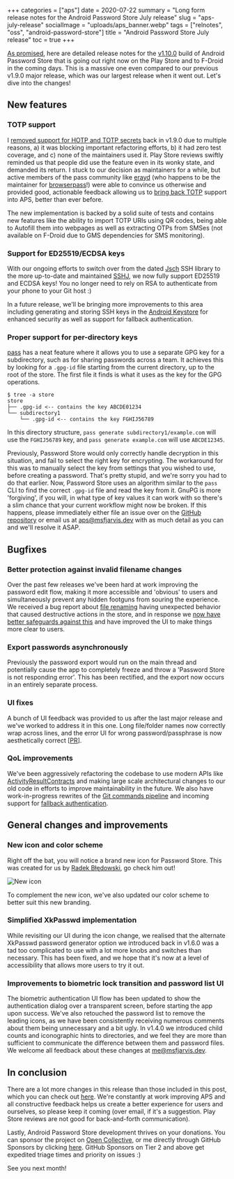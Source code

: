 +++
categories = ["aps"]
date = 2020-07-22
summary = "Long form release notes for the Android Password Store July release"
slug = "aps-july-release"
socialImage = "uploads/aps_banner.webp"
tags = ["relnotes", "oss", "android-password-store"]
title = "Android Password Store July release"
toc = true
+++

[As promised](https://twitter.com/msfjarvis/status/1278002765046804480), here are detailed release notes for the [v1.10.0](https://github.com/android-password-store/Android-Password-Store/releases/tag/v1.10.0) build of Android Password Store that is going out right now on the Play Store and to F-Droid in the coming days. This is a massive one even compared to our previous v1.9.0 major release, which was our largest release when it went out. Let's dive into the changes!

## New features

### TOTP support

I [removed support for HOTP and TOTP secrets](https://msfjarvis.dev/aps/pr/806) back in v1.9.0 due to multiple reasons, a) it was blocking important refactoring efforts, b) it had zero test coverage, and c) none of the maintainers used it. Play Store reviews swiftly reminded us that people did use the feature even in its wonky state, and demanded its return. I stuck to our decision as maintainers for a while, but active members of the pass community like [erayd](https://github.com/erayd) (who happens to be the maintainer for [browserpass](https://github.com/browserpass)!) were able to convince us otherwise and provided good, actionable feedback allowing us to [bring back TOTP](https://msfjarvis.dev/aps/pr/890) support into APS, better than ever before.

The new implementation is backed by a solid suite of tests and contains new features like the ability to import TOTP URIs using QR codes, being able to Autofill them into webpages as well as extracting OTPs from SMSes (not available on F-Droid due to GMS dependencies for SMS monitoring).

### Support for ED25519/ECDSA keys

With our ongoing efforts to switch over from the dated [Jsch](http://www.jcraft.com/jsch/) SSH library to the more up-to-date and maintained [SSHJ](https://github.com/hierynomus/sshj), we now fully support ED25519 and ECDSA keys! You no longer need to rely on RSA to authenticate from your phone to your Git host :)

In a future release, we'll be bringing more improvements to this area including generating and storing SSH keys in the [Android Keystore](https://source.android.com/security/keystore/) for enhanced security as well as support for fallback authentication.

### Proper support for per-directory keys

[pass](https://www.passwordstore.org/) has a neat feature where it allows you to use a separate GPG key for a subdirectory, such as for sharing passwords across a team. It achieves this by looking for a `.gpg-id` file starting from the current directory, up to the root of the store. The first file it finds is what it uses as the key for the GPG operations.

```shell
$ tree -a store
store
├── .gpg-id <-- contains the key ABCDE01234
└── subdirectory1
    └── .gpg-id <-- contains the key FGHIJ56789
```

In this directory structure, `pass generate subdirectory1/example.com` will use the `FGHIJ56789` key, and `pass generate example.com` will use `ABCDE12345`.

Previously, Password Store would only correctly handle decryption in this situation, and fail to select the right key for encrypting. The workaround for this was to manually select the key from settings that you wished to use, before creating a password. That's pretty stupid, and we're sorry you had to do that earlier. Now, Password Store uses an algorithm similar to the `pass` CLI to find the correct `.gpg-id` file and read the key from it. GnuPG is more 'forgiving', if you will, in what type of key values it can work with so there's a slim chance that your current workflow might now be broken. If this happens, please immediately either file an issue over on the [GitHub repository](https://msfjarvis.dev/aps) or email us at [aps@msfjarvis.dev](mailto:aps@msfjarvis.dev) with as much detail as you can and we'll resolve it ASAP.

## Bugfixes

### Better protection against invalid filename changes

Over the past few releases we've been hard at work improving the password edit flow, making it more accessible and 'obvious' to users and simultaneously prevent any hidden footguns from souring the experience. We received a bug report about [file renaming](https://msfjarvis.dev/aps/issue/928) having unexpected behavior that caused destructive actions in the store, and in response we [now have better safeguards against this](https://msfjarvis.dev/aps/pr/929) and have improved the UI to make things more clear to users.

### Export passwords asynchronously

Previously the password export would run on the main thread and potentially cause the app to completely freeze and throw a 'Password Store is not responding error'. This has been rectified, and the export now occurs in an entirely separate process.

### UI fixes

A bunch of UI feedback was provided to us after the last major release and we've worked to address it in this one. Long file/folder names now correctly wrap across lines, and the error UI for wrong password/passphrase is now aesthetically correct [[PR](https://msfjarvis.dev/aps/pr/892)].

### QoL improvements

We've been aggressively refactoring the codebase to use modern APIs like [ActivityResultContracts](https://msfjarvis.dev/aps/pr/910) and making large scale architectural changes to our old code in efforts to improve maintainability in the future. We also have work-in-progress rewrites of the [Git commands pipeline](https://msfjarvis.dev/aps/pr/865) and incoming support for [fallback authentication](https://msfjarvis.dev/aps/pr/825).

## General changes and improvements

### New icon and color scheme

Right off the bat, you will notice a brand new icon for Password Store. This was created for us by [Radek Błędowski](https://twitter.com/RKBDI), go check him out!

![New icon](/uploads/aps_banner.webp)

To complement the new icon, we've also updated our color scheme to better suit this new branding.

### Simplified XkPasswd implementation

While revisiting our UI during the icon change, we realised that the alternate XkPasswd password generator option we introduced back in v1.6.0 was a tad too complicated to use with a lot more knobs and switches than necessary. This has been fixed, and we hope that it's now at a level of accessibility that allows more users to try it out.

### Improvements to biometric lock transition and password list UI

The biometric authentication UI flow has been updated to show the authentication dialog over a transparent screen, before starting the app upon success. We've also retouched the password list to remove the leading icons, as we have been consistently receiving numerous comments about them being unnecessary and a bit ugly. In v1.4.0 we introduced child counts and iconographic hints to directories, and we feel they are more than sufficient to communicate the difference between them and password files. We welcome all feedback about these changes at [me@msfjarvis.dev](mailto:me@msfjarvis.dev).

## In conclusion

There are a lot more changes in this release than those included in this post, which you can check out [here](https://github.com/android-password-store/Android-Password-Store/milestone/10). We're constantly at work improving APS and all constructive feedback helps us create a better experience for users and ourselves, so please keep it coming (over email, if it's a suggestion. Play Store reviews are not good for back-and-forth communication).

Lastly, Android Password Store development thrives on your donations. You can sponsor the project on [Open Collective](https://opencollective.com/Android-Password-Store), or me directly through GitHub Sponsors by clicking [here](https://github.com/sponsors/msfjarvis?o=esc). GitHub Sponsors on Tier 2 and above get expedited triage times and priority on issues :)

See you next month!
